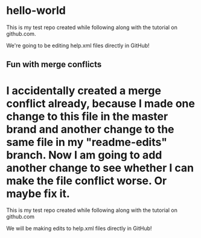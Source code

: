 # hello-world
This is my test repo created while following along with the tutorial on github.com. 

We're going to be editing help.xml files directly in GitHub! 

## Fun with merge conflicts
I accidentally created a merge conflict already, because I made one change to this file in the master brand and another change to the same file in my "readme-edits" branch. Now I am going to add another change to see whether I can make the file conflict worse. Or maybe fix it. 
=======
This is my test repo created while following along with the tutorial on github.com

We will be making edits to help.xml files directly in GitHub! 
